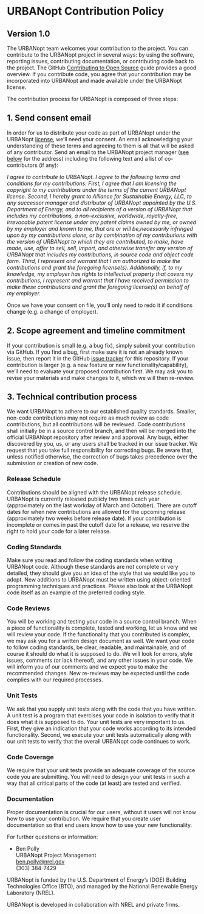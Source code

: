 # URBANopt Contribution Policy

## Version 1.0

The URBANopt team welcomes your contribution to the project. You can contribute to the URBANopt project in several ways: by using the software, reporting issues, contributing documentation, or contributing code back to the project. The GitHub [Contributing to Open Source](https://opensource.guide/how-to-contribute/) guide provides a good overview. If you contribute code, you agree that your contribution may be incorporated into URBANopt and made available under the URBANopt license.

The contribution process for URBANopt is composed of three steps:

## 1. Send consent email

In order for us to distribute your code as part of URBANopt under the URBANopt [license](https://github.com/urbanopt/urbanopt-scenario-gem/blob/develop/LICENSE.md), we’ll need your consent. An email acknowledging your understanding of these terms and agreeing to them is all that will be asked of any contributor. Send an email to the URBANopt project manager ([see below](#documentation) for the address) including the following text and a list of co-contributors (if any):

*I agree to contribute to URBANopt. I agree to the following terms and conditions for my contributions: First, I agree that I am licensing the copyright to my contributions under the terms of the current URBANopt license. Second, I hereby grant to Alliance for Sustainable Energy, LLC, to any successor manager and distributor of URBANopt appointed by the U.S. Department of Energy, and to all recipients of a version of URBANopt that includes my contributions, a non-exclusive, worldwide, royalty-free, irrevocable patent license under any patent claims owned by me, or owned by my employer and known to me, that are or will be,necessarily infringed upon by my contributions alone, or by combination of my contributions with the version of URBANopt to which they are contributed, to make, have made, use, offer to sell, sell, import, and otherwise transfer any version of URBANopt that includes my contributions, in source code and object code form. Third, I represent and warrant that I am authorized to make the contributions and grant the foregoing license(s). Additionally, if, to my knowledge, my employer has rights to intellectual property that covers my contributions, I represent and warrant that I have received permission to make these contributions and grant the foregoing license(s) on behalf of my employer.*

Once we have your consent on file, you’ll only need to redo it if conditions change (e.g. a change of employer).

## 2. Scope agreement and timeline commitment

If your contribution is small (e.g. a bug fix), simply submit your contribution via GitHub. If you find a bug, first make sure it is not an already known issue, then report it in the GitHub [issue tracker](https://github.com/urbanopt/urbanopt-scenario-gem/issues) for this repository. If your contribution is larger (e.g. a new feature or new functionality/capability), we’ll need to evaluate your proposed contribution first. We may ask you to revise your materials and make changes to it, which we will then re-review.

## 3. Technical contribution process

We want URBANopt to adhere to our established quality standards. Smaller, non-code contributions may not require as much review as code contributions, but all contributions will be reviewed. Code contributions shall initially be in a source control branch, and then will be merged into the official URBANopt repository after review and approval. Any bugs, either discovered by you, us, or any users shall be tracked in our issue tracker. We request that you take full responsibility for correcting bugs. Be aware that, unless notified otherwise, the correction of bugs takes precedence over the submission or creation of new code.

### Release Schedule

Contributions should be aligned with the URBANopt release schedule. URBANopt is currently released publicly two times each year (approximately on the last workday of March and October). There are cutoff dates for when new contributions are allowed for the upcoming release (approximately two weeks before release date). If your contribution is incomplete or comes in past the cutoff date for a release, we reserve the right to hold your code for a later release.

### Coding Standards

Make sure you read and follow the coding standards when writing URBANopt code. Although these standards are not complete or very detailed, they should give you an idea of the style that we would like you to adopt. New additions to URBANopt must be written using object-oriented programming techniques and practices. Please also look at the URBANopt code itself as an example of the preferred coding style.

### Code Reviews

You will be working and testing your code in a source control branch. When a piece of functionality is complete, tested and working, let us know and we will review your code. If the functionality that you contributed is complex, we may ask you for a written design document as well. We want your code to follow coding standards, be clear, readable, and maintainable, and of course it should do what it is supposed to do. We will look for errors, style issues, comments (or lack thereof), and any other issues in your code. We will inform you of our comments and we expect you to make the recommended changes. New re-reviews may be expected until the code complies with our required processes.

### Unit Tests

We ask that you supply unit tests along with the code that you have written. A unit test is a program that exercises your code in isolation to verify that it does what it is supposed to do. Your unit tests are very important to us. First, they give an indication that your code works according to its intended functionality. Second, we execute your unit tests automatically along with our unit tests to verify that the overall URBANopt code continues to work.

### Code Coverage

We require that your unit tests provide an adequate coverage of the source code you are submitting. You will need to design your unit tests in such a way that all critical parts of the code (at least) are tested and verified.

### Documentation

Proper documentation is crucial for our users, without it users will not know how to use your contribution. We require that you create user documentation so that end users know how to use your new functionality.

For further questions or information:

- Ben Polly\
URBANopt Project Management\
ben.polly@nrel.gov\
(303) 384-7429

URBANopt is funded by the U.S. Department of Energy’s (DOE) Building Technologies Office (BTO), and managed by the National Renewable Energy Laboratory (NREL).

URBANopt is developed in collaboration with NREL and private firms.
